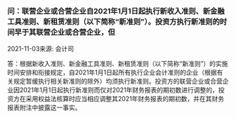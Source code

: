 ### 问：联营企业或合营企业自2021年1月1日起执行新收入准则、新金融工具准则、新租赁准则（以下简称“新准则”）。投资方执行新准则的时间早于其联营企业或合营企业，但

2021-11-03来源: 会计司

答：根据新收入准则、新金融工具准则、新租赁准则（以下简称“新准则”）的实施时间安排和衔接规定，自2021年1月1日起所有执行企业会计准则的企业（根据有关规定暂缓执行相关新准则的除外）均须执行新准则。投资方的联营企业或合营企业因2021年1月1日起执行新准则而仅对2021年财务报表的期初数进行调整的，投资方在采用权益法核算时应当相应调整其2021年财务报表的期初数，并在其财务报表附注中披露这一事实。